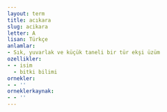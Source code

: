 ```yaml
---
layout: term
title: acıkara
slug: acikara
letter: A
lisan: Türkçe
anlamlar:
- Sık, yuvarlak ve küçük taneli bir tür ekşi üzüm
ozellikler:
- - isim
  - bitki bilimi
ornekler:
- - ''
orneklerkaynak:
- - ''
---
```

